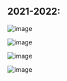 
## 2021-2022:
![image](https://github.com/trietptm/De-Thi-Hoa-Chuyen-Tuyen-Sinh-Lop-10-Chuyen-Hoa-PTNK/assets/526959/1c2a84ab-de18-423e-a9f3-fc03f930368e)

![image](https://github.com/trietptm/De-Thi-Hoa-Chuyen-Tuyen-Sinh-Lop-10-Chuyen-Hoa-PTNK/assets/526959/1b252f5d-628c-4c49-8cc7-13746938b78f)

![image](https://github.com/trietptm/De-Thi-Hoa-Chuyen-Tuyen-Sinh-Lop-10-Chuyen-Hoa-PTNK/assets/526959/7297fac3-d4bd-40ee-bbde-c1b24d445b56)

![image](https://github.com/trietptm/De-Thi-Hoa-Chuyen-Tuyen-Sinh-Lop-10-Chuyen-Hoa-PTNK/assets/526959/8e0e629d-36d9-43f6-b462-33d6f284f4bc)

